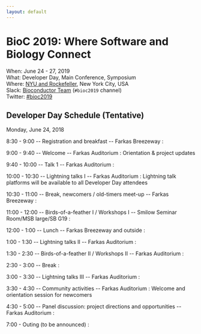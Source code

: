 ```yaml
---
layout: default
---
```

# BioC 2019: Where Software and Biology Connect

When: June 24 - 27, 2019<br />
What: Developer Day, Main Conference, Symposium<br />
Where: [NYU and Rockefeller][venue], New York City, USA<br />
Slack: [Bioconductor Team][] (`#bioc2019` channel)<br />
Twitter: [#bioc2019][tweet]<br />

[tweet]: https://twitter.com/hashtag/bioc2019?f=tweets
[venue]: ./travel-accommodations
[Bioconductor Team]: https://bioc-community.herokuapp.com/

## Developer Day Schedule (Tentative)

Monday, June 24, 2018

8:30 - 9:00 -- Registration and breakfast -- Farkas Breezeway
:

9:00 - 9:40 -- Welcome -- Farkas Auditorium
: Orientation & project updates

9:40 - 10:00 -- Talk 1 -- Farkas Auditorium
:

10:00 - 10:30 -- Lightning talks I -- Farkas Auditorium
: Lightning talk platforms will be available to all
  Developer Day attendees

10:30 - 11:00 -- Break, newcomers / old-timers meet-up -- Farkas Breezeway
:

11:00 - 12:00 -- Birds-of-a-feather I / Workshops I -- Smilow Seminar Room/MSB large/SB G19
:

12:00 - 1:00 -- Lunch -- Farkas Breezeway and outside
:

1:00 - 1:30 -- Lightning talks II  -- Farkas Auditorium
:

1:30 - 2:30 -- Birds-of-a-feather II / Workshops II  -- Farkas Auditorium
:

2:30 - 3:00 -- Break
:

3:00 - 3:30 -- Lightning talks III  -- Farkas Auditorium
:

3:30 - 4:30 -- Community activities -- Farkas Auditorium
: Welcome and orientation session for newcomers

4:30 - 5:00 -- Panel discussion: project directions and opportunities -- Farkas Auditorium
:

7:00 - Outing (to be announced)
:
